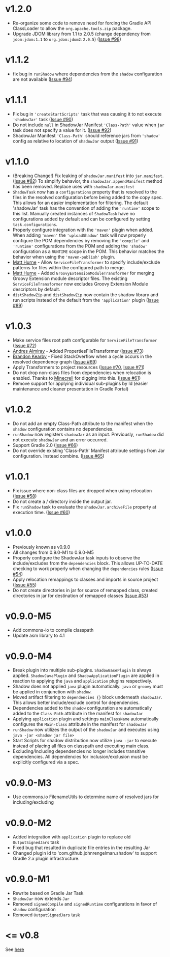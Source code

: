 v1.2.0
======

+ Re-organize some code to remove need for forcing the Gradle API ClassLoader to allow the `org.apache.tools.zip` package.
+ Upgrade JDOM library from 1.1 to 2.0.5 (change dependency from `jdom:jdom:1.1` to `org.jdom:jdom2:2.0.5`) ([Issue #98](https://github.com/johnrengelman/shadow/issues/98))

v1.1.2
======

+ fix bug in `runShadow` where dependencies from the `shadow` configuration are not available ([Issue #94](https://github.com/johnrengelman/shadow/issues/94))

v1.1.1
======

+ Fix bug in `'createStartScripts'` task that was causing it to not execute `'shadowJar'` task ([Issue #90](https://github.com/johnrengelman/shadow/issues/90))
+ Do not include `null` in ShadowJar Manifest `'Class-Path'` value when `jar` task does not specify a value for it. ([Issue #92](https://github.com/johnrengelman/shadow/issues/92))
+ ShadowJar Manifest `'Class-Path'` should reference jars from `'shadow'` config as relative to location of `shadowJar` output ([Issue #91](https://github.com/johnrengelman/shadow/issues/91))

v1.1.0
======

+ (Breaking Change!) Fix leaking of `shadowJar.manifest` into `jar.manifest`. ([Issue #82](https://github.com/johnrengelman/shadow/issues/82))
  To simplify behavior, the `shadowJar.appendManifest` method has been removed. Replace uses with `shadowJar.manifest`
+ `ShadowTask` now has a `configurations` property that is resolved to the files in the resolved configuration before
  being added to the copy spec. This allows for an easier implementation for filtering. The default 'shadowJar' task
  has the convention of adding the `'runtime'` scope to this list. Manually created instances of `ShadowTask` have no
  configurations added by default and can be configured by setting `task.configurations`.
+ Properly configure integration with the `'maven'` plugin when added. When adding `'maven'` the `'uploadShadow'` task
  will now properly configure the POM dependencies by removing the `'compile'` and `'runtime'` configurations from the
  POM and adding the `'shadow'` configuration as a `RUNTIME` scope in the POM. This behavior matches the behavior when
  using the `'maven-publish'` plugin.
+ [Matt Hurne](https://github.com/mhurne) - Allow `ServiceFileTransformer` to specify include/exclude patterns for
  files within the configured path to merge.
+ [Matt Hurne](https://github.com/mhurne) - Added `GroovyExtensionModuleTransformer` for merging Groovy Extension module
  descriptor files. The existing `ServiceFileTransformer` now excludes Groovy Extension Module descriptors by default.
+ `distShadowZip` and `distShadowZip` now contain the shadow library and run scripts instead of the default from the `'application'` plugin ([Issue #89](https://github.com/johnrengelman/shadow/issues/89))

v1.0.3
======

+ Make service files root path configurable for `ServiceFileTransformer` ([Issue #72](https://github.com/johnrengelman/shadow/issues/72))
+ [Andres Almiray](https://github.com/aalmiray) - Added PropertiesFileTransformer ([Issue #73](https://github.com/johnrengelman/shadow/issues/73))
+ [Brandon Kearby](https://github.com/brandonkearby) - Fixed StackOverflow when a cycle occurs in the resolved dependency graph ([Issue #69](https://github.com/johnrengelman/shadow/pull/69))
+ Apply Transformers to project resources ([Issue #70](https://github.com/johnrengelman/shadow/issues/70), [Issue #71](https://github.com/johnrengelman/shadow/issues/71))
+ Do not drop non-class files from dependencies when relocation is enabled. Thanks to [Minecrell](https://github.com/Minecrell) for digging into this. ([Issue #61](https://github.com/johnrengelman/shadow/issues/61))
+ Remove support for applying individual sub-plugins by Id (easier maintenance and cleaner presentation in Gradle Portal)

v1.0.2
======

+ Do not add an empty Class-Path attribute to the manifest when the `shadow` configuration contains no dependencies.
+ `runShadow` now registers `shadowJar` as an input. Previously, `runShadow` did not execute `shadowJar` and an error occurred.
+ Support Gradle 2.0 ([Issue #66](https://github.com/johnrengelman/shadow/issues/66))
+ Do not override existing 'Class-Path' Manifest attribute settings from Jar configuration. Instead combine. ([Issue #65](https://github.com/johnrengelman/shadow/issues/65))

v1.0.1
======

+ Fix issue where non-class files are dropped when using relocation ([Issue #58](https://github.com/johnrengelman/shadow/issues/58))
+ Do not create a / directory inside the output jar.
+ Fix `runShadow` task to evaluate the `shadowJar.archiveFile` property at execution time. ([Issue #60](https://github.com/johnrengelman/shadow/issues/60))

v1.0.0
======

+ Previously known as v0.9.0
+ All changes from 0.9.0-M1 to 0.9.0-M5
+ Properly configure the ShadowJar task inputs to observe the include/excludes from the `dependencies` block. This
  allows UP-TO-DATE checking to work properly when changing the `dependencies` rules ([Issue #54](https://github.com/johnrengelman/shadow/issues/54))
+ Apply relocation remappings to classes and imports in source project ([Issue #55](https://github.com/johnrengelman/shadow/issues/55))
+ Do not create directories in jar for source of remapped class, created directories in jar for destination of remapped classes ([Issue #53](https://github.com/johnrengelman/shadow/issues/53))

v0.9.0-M5
=========

+ Add commons-io to compile classpath
+ Update asm library to 4.1

v0.9.0-M4
=========

+ Break plugin into multiple sub-plugins. `ShadowBasePlugin` is always applied.
  `ShadowJavaPlugin` and `ShadowApplicationPlugin` are applied in reaction to applying the `java` and `application`
  plugins respectively.
+ Shadow does not applied `java` plugin automatically. `java` or `groovy` must be applied in conjunction with `shadow`.
+ Moved artifact filtering to `dependencies {}` block underneath `shadowJar`. This allows better include/exclude control
  for dependencies.
+ Dependencies added to the `shadow` configuration are automatically added to the `Class-Path` attribute in the manifest
  for `shadowJar`
+ Applying `application` plugin and settings `mainClassName` automatically configures the `Main-Class` attribute in
  the manifest for `shadowJar`
+ `runShadow` now utilizes the output of the `shadowJar` and executes using `java -jar <shadow jar file>`
+ Start Scripts for shadow distribution now utilize `java -jar` to execute instead of placing all files on classpath
  and executing main class.
+ Excluding/Including dependencies no longer includes transitive dependencies. All dependencies for inclusion/exclusion
  must be explicitly configured via a spec.

v0.9.0-M3
=========

+ Use commons.io FilenameUtils to determine name of resolved jars for including/excluding

v0.9.0-M2
=========

+ Added integration with `application` plugin to replace old `OutputSignedJars` task
+ Fixed bug that resulted in duplicate file entries in the resulting Jar
+ Changed plugin id to 'com.github.johnrengelman.shadow' to support Gradle 2.x plugin infrastructure.

v0.9.0-M1
=========

+ Rewrite based on Gradle Jar Task
+ `ShadowJar` now extends `Jar`
+ Removed `signedCompile` and `signedRuntime` configurations in favor of `shadow` configuration
+ Removed `OutputSignedJars` task

<= v0.8
=======

See [here](README_old.md)